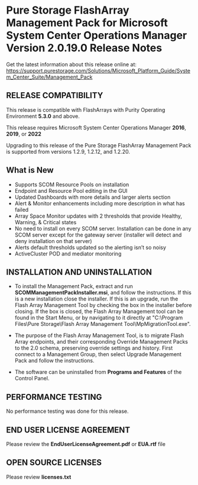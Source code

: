 ﻿# Pure Storage FlashArray Management Pack for Microsoft System Center Operations Manager Version 2.0.19.0 Release Notes

Get the latest information about this release online at: https://support.purestorage.com/Solutions/Microsoft_Platform_Guide/System_Center_Suite/Management_Pack

## RELEASE COMPATIBILITY
This release is compatible with FlashArrays with Purity Operating Environment **5.3.0** and above.

This release requires Microsoft System Center Operations Manager **2016**, **2019**, or **2022**

Upgrading to this release of the Pure Storage FlashArray Management Pack is supported from versions 1.2.9, 1.2.12, and 1.2.20.

## What is New
-	Supports SCOM Resource Pools on installation
-	Endpoint and Resource Pool editing in the GUI
-	Updated Dashboards with more details and larger alerts section
-	Alert & Monitor enhancements including more description in what has failed
-	Array Space Monitor updates with 2 thresholds that provide Healthy, Warning, & Critical states
-	No need to install on every SCOM server. Installation can be done in any SCOM server except for the gateway server (installer will detect and deny installation on that server)
-	Alerts default thresholds updated so the alerting isn’t so noisy
-	ActiveCluster POD and mediator monitoring

## INSTALLATION AND UNINSTALLATION
-   To install the Management Pack, extract and run **SCOMManagementPackInstaller.msi**, and follow the instructions. If this is a new installation close the installer. If this is an upgrade, run the Flash Array Management Tool by checking the box in the installer before closing. If the box is closed, the Flash Array Management tool can be found in the Start Menu, or by navigating to it directly at "C:\Program Files\Pure Storage\Flash Array Management Tool\MpMigrationTool.exe".

-   The purpose of the Flash Array Management Tool, is to migrate Flash Array endpoints, and their corresponding Override Management Packs to the 2.0 schema, preserving override settings and history. First connect to a Management Group, then select Upgrade Management Pack and follow the instructions.

-   The software can be uninstalled from **Programs and Features** of the Control Panel.

## PERFORMANCE TESTING
No performance testing was done for this release.

## END USER LICENSE AGREEMENT
Please review the **EndUserLicenseAgreement.pdf** or **EUA.rtf** file

## OPEN SOURCE LICENSES
Please review **licenses.txt**
